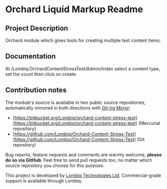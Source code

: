 # Orchard Liquid Markup Readme



## Project Description

Orchard module which gives tools for creating multiple test content items.


## Documentation

At /Lombiq.OrchardContentStressTest/Admin/Index select a content type, set the count then click on create.


## Contribution notes

The module's source is available in two public source repositories, automatically mirrored in both directions with [Git-hg Mirror](https://githgmirror.com):

- [https://bitbucket.org/Lombiq/orchard-content-stress-test](https://bitbucket.org/Lombiq/orchard-content-stress-test) (Mercurial repository)
- [https://github.com/Lombiq/Orchard-Content-Stress-Test](https://github.com/Lombiq/Orchard-Content-Stress-Test) (Git repository)

Bug reports, feature requests and comments are warmly welcome, **please do so via GitHub**.
Feel free to send pull requests too, no matter which source repository you choose for this purpose.

This project is developed by [Lombiq Technologies Ltd](http://lombiq.com/). Commercial-grade support is available through Lombiq.